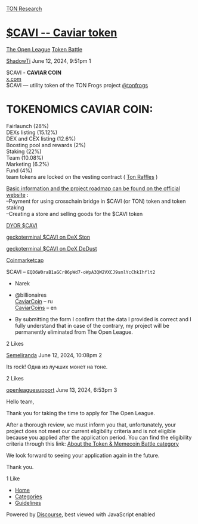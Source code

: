 [TON Research](/)

# [$CAVI -- Caviar token](/t/cavi-caviar-token/25306)

[The Open League](/c/the-open-league/token-leaderboard/57)  [Token Battle](/c/the-open-league/token-leaderboard/57) 

    

[ShadowTi](https://tonresear.ch/u/ShadowTi)  June 12, 2024, 9:51pm  1

$CAVI - **CAVIAR COIN**  
[x.com](https://x.com/tonfrogs)  
$CAVI — utility token of the TON Frogs project [@tonfrogs](/u/tonfrogs)

# [](#tokenomics-caviar-coin-1)TOKENOMICS CAVIAR COIN:

Fairlaunch (28%)  
DEXs listing (15.12%)  
DEX and CEX listing (12.6%)  
Boosting pool and rewards (2%)  
Staking (22%)  
Team (10.08%)  
Marketing (6.2%)  
Fund (4%)  
team tokens are locked on the vesting contract ( [Ton Raffles](https://tonraffles.app/jetton/fairlaunch/CAVI) )

[Basic information and the project roadmap can be found on the official website](https://tonfrogs.org/roadmap) :  
–Payment for using crosschain bridge in $CAVI (or TON) token and token staking  
–Creating a store and selling goods for the $CAVI token

[DYOR $CAVI](https://dyor.io/ru/token/EQD6W0raB1aGCr86pWd7-oWpA3QW2VXCJ9smlYcChkIhflt2)

[geckoterminal $CAVI on DeX Ston](https://www.geckoterminal.com/ru/ton/pools/EQDXbOsD25r03qxBE9mJ9KsmJD-HB9plfUztZcalOgcG34aJ)

[geckoterminal $CAVI on DeX DeDust](https://www.geckoterminal.com/ru/ton/pools/EQC6N3ELS2nlh93dnxdWCZ75XJczNP0Z3tbXOPf1n5TuZAG1)

[Coinmarketcap](https://coinmarketcap.com/dexscan/ton/EQC6N3ELS2nlh93dnxdWCZ75XJczNP0Z3tbXOPf1n5TuZAG1/)

$CAVI – `EQD6W0raB1aGCr86pWd7-oWpA3QW2VXCJ9smlYcChkIhflt2`

*   Narek
    
*   @billionaires  
    [CaviarCoin](https://t.me/CaviarCoin) – ru  
    [CaviarCoins](https://t.me/CaviarCoins) – en
    
*   By submitting the form I confirm that the data I provided is correct and I fully understand that in case of the contrary, my project will be permanently eliminated from The Open League.
    

  2 Likes

[Semeliranda](https://tonresear.ch/u/Semeliranda) June 12, 2024, 10:08pm  2

Its rock! Одна из лучших монет на тоне.

  2 Likes

[openleaguesupport](https://tonresear.ch/u/openleaguesupport) June 13, 2024, 6:53pm  3

Hello team,

Thank you for taking the time to apply for The Open League.

After a thorough review, we must inform you that, unfortunately, your project does not meet our current eligibility criteria and is not eligible because you applied after the application period. You can find the eligibility criteria through this link: [About the Token & Memecoin Battle category](https://tonresear.ch/t/about-the-token-memecoin-battle-category/1274/)

We look forward to seeing your application again in the future.

Thank you.

  1 Like

*   [Home](/)
*   [Categories](/categories)
*   [Guidelines](/guidelines)

Powered by [Discourse](https://www.discourse.org), best viewed with JavaScript enabled